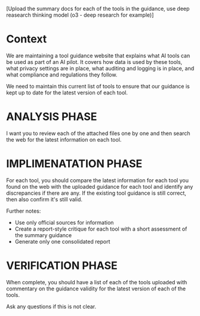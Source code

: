 [Upload the summary docs for each of the tools in the guidance, use deep reasearch thinking model (o3 - deep research for example)]

# Context
We are maintaining a tool guidance website that explains what AI tools can be used as part of an AI pilot. It covers how data is used by these tools, what privacy settings are in place, what auditing and logging is in place, and what compliance and regulations they follow.

We need to maintain this current list of tools to ensure that our guidance is kept up to date for the latest version of each tool.

# ANALYSIS PHASE
I want you to review each of the attached files one by one and then search the web for the latest information on each tool.

# IMPLIMENATATION PHASE
For each tool, you should compare the latest information for each tool you found on the web with the uploaded guidance for each tool and identify any discrepancies if there are any.  If the existing tool guidance is still correct, then also confirm it's still valid.

Further notes:
- Use only official sources for information
- Create a report-style critique for each tool with a short assessment of the summary guidance
- Generate only one consolidated report

# VERIFICATION PHASE
When complete, you should have a list of each of the tools uploaded with commentary on the guidance validity for the latest version of each of the tools.

Ask any questions if this is not clear.